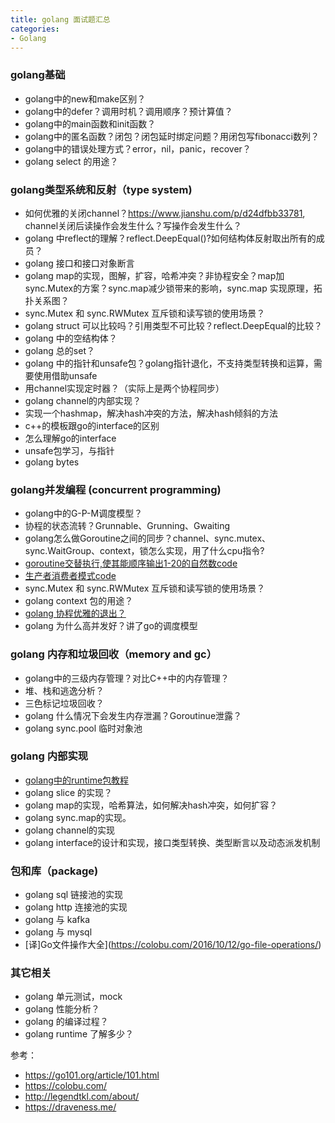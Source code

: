```yaml
---
title: golang 面试题汇总
categories:
- Golang
---
```


### golang基础
- golang中的new和make区别？
- golang中的defer？调用时机？调用顺序？预计算值？
- golang中的main函数和init函数？
- golang中的匿名函数？闭包？闭包延时绑定问题？用闭包写fibonacci数列？
- golang中的错误处理方式？error，nil，panic，recover？
- golang select 的用途？

### golang类型系统和反射（type system)
- 如何优雅的关闭channel？https://www.jianshu.com/p/d24dfbb33781, channel关闭后读操作会发生什么？写操作会发生什么？
- golang 中reflect的理解？reflect.DeepEqual()?如何结构体反射取出所有的成员？
- golang 接口和接口对象断言
- golang map的实现，图解，扩容，哈希冲突？非协程安全？map加sync.Mutex的方案？sync.map减少锁带来的影响，sync.map 实现原理，拓扑关系图？
- sync.Mutex 和 sync.RWMutex 互斥锁和读写锁的使用场景？
- golang struct 可以比较吗？引用类型不可比较？reflect.DeepEqual的比较？
- golang 中的空结构体？
- golang 总的set？
- golang 中的指针和unsafe包？golang指针退化，不支持类型转换和运算，需要使用借助unsafe
- 用channel实现定时器？（实际上是两个协程同步）
- golang channel的内部实现？
- 实现一个hashmap，解决hash冲突的方法，解决hash倾斜的方法
- c++的模板跟go的interface的区别
- 怎么理解go的interface
- unsafe包学习，与指针
- golang bytes

### golang并发编程 (concurrent programming)
- golang中的G-P-M调度模型？
- 协程的状态流转？Grunnable、Grunning、Gwaiting
- golang怎么做Goroutine之间的同步？channel、sync.mutex、sync.WaitGroup、context，锁怎么实现，用了什么cpu指令?
- [goroutine交替执行,使其能顺序输出1-20的自然数code](https://github.com/wxquare/programming/blob/master/golang/learn_golang/goroutine_example1.go)
- [生产者消费者模式code](https://github.com/wxquare/programming/blob/master/golang/learn_golang/producer_consumer.go)
- sync.Mutex 和 sync.RWMutex 互斥锁和读写锁的使用场景？
- golang context 包的用途？
- [golang 协程优雅的退出？](https://segmentfault.com/a/1190000017251049)
- golang 为什么高并发好？讲了go的调度模型

### golang 内存和垃圾回收（memory and gc）
- golang中的三级内存管理？对比C++中的内存管理？
- 堆、栈和逃逸分析？
- 三色标记垃圾回收？
- golang 什么情况下会发生内存泄漏？Goroutinue泄露？
- golang sync.pool 临时对象池

### golang 内部实现
- [golang中的runtime包教程](golang中的runtime包教程)
- golang slice 的实现？
- golang map的实现，哈希算法，如何解决hash冲突，如何扩容？
- golang sync.map的实现。
- golang channel的实现
- golang interface的设计和实现，接口类型转换、类型断言以及动态派发机制




### 包和库（package)
- golang sql 链接池的实现
- golang http 连接池的实现
- golang 与 kafka
- golang 与 mysql
- [译]Go文件操作大全](https://colobu.com/2016/10/12/go-file-operations/)

### 其它相关
- golang 单元测试，mock
- golang 性能分析？
- golang 的编译过程？
- golang runtime 了解多少？

参考：
- https://go101.org/article/101.html
- https://colobu.com/
- http://legendtkl.com/about/
- https://draveness.me/


